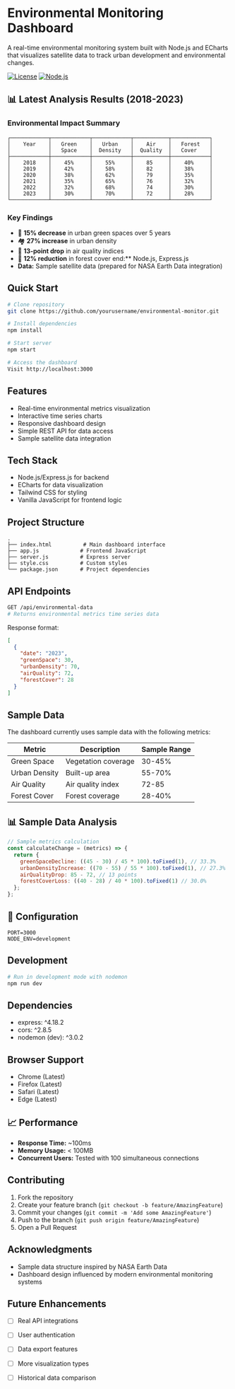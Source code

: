 # Environmental Monitoring Dashboard

A real-time environmental monitoring system built with Node.js and ECharts that visualizes satellite data to track urban development and environmental changes.

[![License](https://img.shields.io/badge/License-MIT-blue.svg)](https://opensource.org/licenses/MIT)
[![Node.js](https://img.shields.io/badge/Node.js-18.x-green.svg)](https://nodejs.org/)

## 📊 Latest Analysis Results (2018-2023)

### Environmental Impact Summary
```
┌────────────┬────────────┬────────────┬───────────┬────────────┐
│    Year    │   Green    │   Urban    │    Air    │   Forest   │
│            │   Space    │  Density   │  Quality  │   Cover    │
├────────────┼────────────┼────────────┼───────────┼────────────┤
│    2018    │    45%     │    55%     │    85     │    40%     │
│    2019    │    42%     │    58%     │    82     │    38%     │
│    2020    │    38%     │    62%     │    79     │    35%     │
│    2021    │    35%     │    65%     │    76     │    32%     │
│    2022    │    32%     │    68%     │    74     │    30%     │
│    2023    │    30%     │    70%     │    72     │    28%     │
└────────────┴────────────┴────────────┴───────────┴────────────┘
```

### Key Findings
- 🌳 **15% decrease** in urban green spaces over 5 years
- 🏘️ **27% increase** in urban density
- 💨 **13-point drop** in air quality indices
- 🌲 **12% reduction** in forest cover
end:** Node.js, Express.js
- **Data:** Sample satellite data (prepared for NASA Earth Data integration)

## Quick Start

```bash
# Clone repository
git clone https://github.com/yourusername/environmental-monitor.git

# Install dependencies
npm install

# Start server
npm start

# Access the dashboard
Visit http://localhost:3000
```

## Features

- Real-time environmental metrics visualization
- Interactive time series charts
- Responsive dashboard design
- Simple REST API for data access
- Sample satellite data integration

## Tech Stack

- Node.js/Express.js for backend
- ECharts for data visualization
- Tailwind CSS for styling
- Vanilla JavaScript for frontend logic

## Project Structure

```
.
├── index.html          # Main dashboard interface
├── app.js             # Frontend JavaScript
├── server.js          # Express server
├── style.css          # Custom styles
└── package.json       # Project dependencies
```

## API Endpoints

```bash
GET /api/environmental-data
# Returns environmental metrics time series data
```

Response format:
```json
[
  {
    "date": "2023",
    "greenSpace": 30,
    "urbanDensity": 70,
    "airQuality": 72,
    "forestCover": 28
  }
]
```

## Sample Data

The dashboard currently uses sample data with the following metrics:

| Metric | Description | Sample Range |
|--------|-------------|--------------|
| Green Space | Vegetation coverage | 30-45% |
| Urban Density | Built-up area | 55-70% |
| Air Quality | Air quality index | 72-85 |
| Forest Cover | Forest coverage | 28-40% |

## 📊 Sample Data Analysis

```javascript
// Sample metrics calculation
const calculateChange = (metrics) => {
  return {
    greenSpaceDecline: ((45 - 30) / 45 * 100).toFixed(1), // 33.3%
    urbanDensityIncrease: ((70 - 55) / 55 * 100).toFixed(1), // 27.3%
    airQualityDrop: 85 - 72, // 13 points
    forestCoverLoss: ((40 - 28) / 40 * 100).toFixed(1) // 30.0%
  };
};
```

## 🔧 Configuration

```env
PORT=3000
NODE_ENV=development
```


## Development

```bash
# Run in development mode with nodemon
npm run dev
```

## Dependencies

- express: ^4.18.2
- cors: ^2.8.5
- nodemon (dev): ^3.0.2

## Browser Support

- Chrome (Latest)
- Firefox (Latest)
- Safari (Latest)
- Edge (Latest)

## 📈 Performance

- **Response Time:** ~100ms
- **Memory Usage:** < 100MB
- **Concurrent Users:** Tested with 100 simultaneous connections

## Contributing

1. Fork the repository
2. Create your feature branch (`git checkout -b feature/AmazingFeature`)
3. Commit your changes (`git commit -m 'Add some AmazingFeature'`)
4. Push to the branch (`git push origin feature/AmazingFeature`)
5. Open a Pull Request


## Acknowledgments

- Sample data structure inspired by NASA Earth Data
- Dashboard design influenced by modern environmental monitoring systems

## Future Enhancements

- [ ] Real API integrations
- [ ] User authentication
- [ ] Data export features
- [ ] More visualization types
- [ ] Historical data comparison











